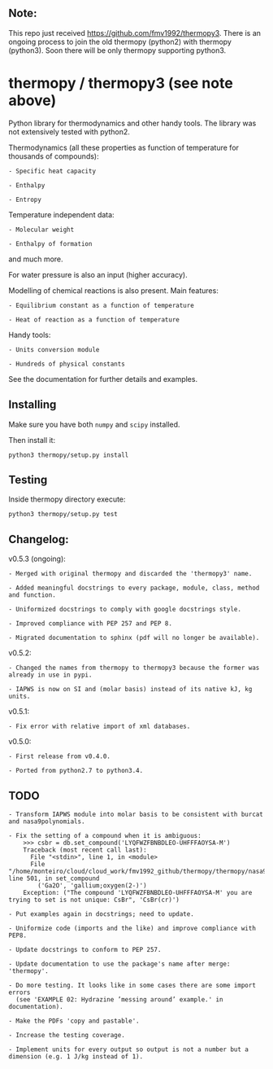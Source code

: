 ## Note:

This repo just received https://github.com/fmv1992/thermopy3. There is an
ongoing process to join the old thermopy (python2) with thermopy (python3).
Soon there will be only thermopy supporting python3.

# thermopy / thermopy3 (see note above)

Python library for thermodynamics and other handy tools. The library was not extensively tested
with python2.

Thermodynamics (all these properties as function of temperature for thousands of compounds):

	- Specific heat capacity

	- Enthalpy

	- Entropy


Temperature independent data:

	- Molecular weight

	- Enthalpy of formation


and much more.

For water pressure is also an input (higher accuracy).

Modelling of chemical reactions is also present. Main features:

	- Equilibrium constant as a function of temperature

	- Heat of reaction as a function of temperature


Handy tools:

	- Units conversion module

	- Hundreds of physical constants


See the documentation for further details and examples.

## Installing
Make sure you have both `numpy` and `scipy` installed.

Then install it:
```
python3 thermopy/setup.py install
```
## Testing

Inside thermopy directory execute:
```
python3 thermopy/setup.py test
```

## Changelog:

v0.5.3 (ongoing):
	
	- Merged with original thermopy and discarded the 'thermopy3' name.

	- Added meaningful docstrings to every package, module, class, method and function.

	- Uniformized docstrings to comply with google docstrings style.

	- Improved compliance with PEP 257 and PEP 8.

	- Migrated documentation to sphinx (pdf will no longer be available).

v0.5.2:

    - Changed the names from thermopy to thermopy3 because the former was already in use in pypi.
    
    - IAPWS is now on SI and (molar basis) instead of its native kJ, kg units.

v0.5.1:

	- Fix error with relative import of xml databases.

v0.5.0:

	- First release from v0.4.0.
	
	- Ported from python2.7 to python3.4.

## TODO

	- Transform IAPWS module into molar basis to be consistent with burcat and nasa9polynomials.

	- Fix the setting of a compound when it is ambiguous:
		>>> csbr = db.set_compound('LYQFWZFBNBDLEO-UHFFFAOYSA-M')
		Traceback (most recent call last):
		  File "<stdin>", line 1, in <module>
		  File "/home/monteiro/cloud/cloud_work/fmv1992_github/thermopy/thermopy/nasa9polynomials.py", line 501, in set_compound
			('Ga2O', 'gallium;oxygen(2-)')
		Exception: ("The compound 'LYQFWZFBNBDLEO-UHFFFAOYSA-M' you are trying to set is not unique: CsBr", 'CsBr(cr)')

	- Put examples again in docstrings; need to update.

	- Uniformize code (imports and the like) and improve compliance with PEP8.

	- Update docstrings to conform to PEP 257.

	- Update documentation to use the package's name after merge: 'thermopy'.

	- Do more testing. It looks like in some cases there are some import errors
	  (see 'EXAMPLE 02: Hydrazine ’messing around’ example.' in documentation). 

	- Make the PDFs 'copy and pastable'.

	- Increase the testing coverage.

    - Implement units for every output so output is not a number but a dimension (e.g. 1 J/kg instead of 1).

